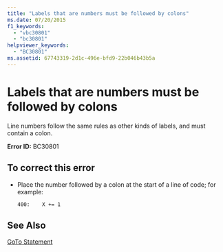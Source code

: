 ```yaml
---
title: "Labels that are numbers must be followed by colons"
ms.date: 07/20/2015
f1_keywords: 
  - "vbc30801"
  - "bc30801"
helpviewer_keywords: 
  - "BC30801"
ms.assetid: 67743319-2d1c-496e-bfd9-22b046b43b5a
---
```

# Labels that are numbers must be followed by colons
Line numbers follow the same rules as other kinds of labels, and must contain a colon.  
  
 **Error ID:** BC30801  
  
## To correct this error  
  
- Place the number followed by a colon at the start of a line of code; for example:  
  
  ```  
  400:    X += 1  
  ```  
  
## See Also  
 [GoTo Statement](../../../visual-basic/language-reference/statements/goto-statement.md)
